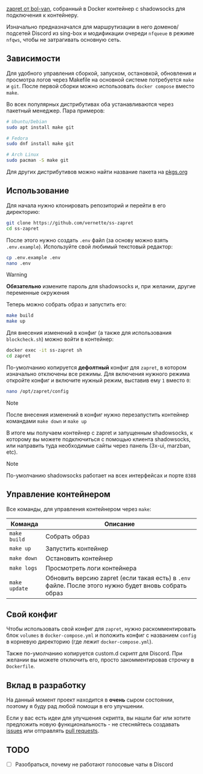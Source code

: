 [zapret от bol-van](https://github.com/bol-van/zapret), собранный в Docker контейнер c shadowsocks для подключения к контейнеру.

Изначально предназначался для маршрутизации в него доменов/подсетей Discord из sing-box и модификации очереди `nfqueue` в режиме `nfqws`, чтобы не затрагивать основную сеть.

## Зависимости

Для удобного управления сборкой, запуском, остановкой, обновления и просмотра логов через Makefile на основной системе потребуется `make` и `git`. После первой сборки можно использовать `docker compose` вместо `make`.

Во всех популярных дистрибутивах оба устанавливаются через пакетный менеджер. Пара примеров:

```bash
# Ubuntu/Debian
sudo apt install make git

# Fedora
sudo dnf install make git

# Arch Linux
sudo pacman -S make git
```

Для других дистрибутивов можно найти название пакета на [pkgs.org](https://pkgs.org/download/make)

## Использование

Для начала нужно клонировать репозиторий и перейти в его директорию:

```bash
git clone https://github.com/vernette/ss-zapret
cd ss-zapret
```

После этого нужно создать `.env` файл (за основу можно взять `.env.example`). Используйте свой любимый текстовый редактор:

```bash
cp .env.example .env
nano .env
```

> [!WARNING]
> **Обязательно** измените пароль для shadowsocks и, при желании, другие переменные окружения

Теперь можно собрать образ и запустить его:

```bash
make build
make up
```

Для внесения изменений в конфиг (а также для использования `blockcheck.sh`) можно войти в контейнер:

```bash
docker exec -it ss-zapret sh
cd zapret
```

По-умолчанию копируется **дефолтный** конфиг для `zapret`, в котором изначально отключены все режимы. Для включения нужного режима откройте конфиг и включите нужный режим, выставив ему `1` вместо `0`:

```bash
nano /opt/zapret/config
```

> [!NOTE]
> После внесения изменений в конфиг нужно перезапустить контейнер командами `make down` и `make up`

В итоге мы получаем контейнер с zapret и запущенным shadowsocks, к которому вы можете подключиться с помощью клиента shadowsocks, или направить туда необходимые сайты через панель (3x-ui, marzban, etc).

> [!NOTE]
> По-умолчанию shadowsocks работает на всех интерфейсах и порте `8388`

## Управление контейнером

Все команды, для управления контейнером через `make`:

| Команда       | Описание                                                                                             |
| ------------- | ---------------------------------------------------------------------------------------------------- |
| `make build`  | Собрать образ                                                                                        |
| `make up`     | Запустить контейнер                                                                                  |
| `make down`   | Остановить контейнер                                                                                 |
| `make logs`   | Просмотреть логи контейнера                                                                          |
| `make update` | Обновить версию zapret (если такая есть) в `.env` файле. После этого нужно будет вновь собрать образ |

## Свой конфиг

Чтобы использовать свой конфиг для `zapret`, нужно раскомментировать блок `volumes` в `docker-compose.yml` и положить конфиг с названием `config` в корневую директорию (где лежит `docker-compose.yml`).

Также по-умолчанию копируется custom.d скрипт для Discord. При желании вы можете отключить его, просто закомментировав строчку в `Dockerfile`.

## Вклад в разработку

На данный момент проект находится в **очень** сыром состоянии, поэтому я буду рад любой помощи в его улучшении.

Если у вас есть идеи для улучшения скрипта, вы нашли баг или хотите предложить новую функциональность - не стесняйтесь создавать [issues](https://github.com/vernette/ss-zapret/issues) или отправлять [pull requests](https://github.com/vernette/ss-zapret/pulls).

## TODO

- [ ] Разобраться, почему не работают голосовые чаты в Discord
